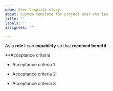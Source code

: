 ```yaml
---
name: User template story
about: custom template for project user stories
title: ''
labels: ''
assignees: ''

---
```


As a **role** I can **capability** so that **received benefit**

**Acceptance criteria

- Acceptance criteria 1

- Acceptance criteria 2

- Acceptance criteria 3
